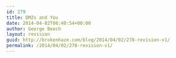 ```yaml
---
id: 279
title: DMZs and You
date: 2014-04-02T06:40:54+00:00
author: George Beech
layout: revision
guid: http://brokenhaze.com/blog/2014/04/02/278-revision-v1/
permalink: /2014/04/02/278-revision-v1/
---
```

